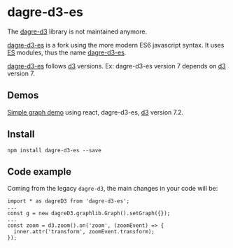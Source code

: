 # dagre-d3-es

The [dagre-d3](https://github.com/dagrejs) library is not maintained anymore.

[dagre-d3-es](https://www.npmjs.com/package/dagre-d3-es) is a fork using the more modern ES6 javascript syntax.
It uses [ES](https://262.ecma-international.org/6.0/) modules, thus the name [dagre-d3-es](https://www.npmjs.com/package/dagre-d3-es).

[dagre-d3-es](https://www.npmjs.com/package/dagre-d3-es) follows [d3](https://www.npmjs.com/package/d3) versions. Ex: dagre-d3-es version 7 depends on [d3](https://www.npmjs.com/package/d3) version 7.

## Demos

[Simple graph demo](https://codesandbox.io/s/dagre-d3-es-tree-9ywg9) using react, dagre-d3-es, [d3](https://www.npmjs.com/package/d3) version 7.2.

## Install

```
npm install dagre-d3-es --save
```

## Code example

Coming from the legacy `dagre-d3`, the main changes in your code will be:

```
import * as dagreD3 from 'dagre-d3-es';
...
const g = new dagreD3.graphlib.Graph().setGraph({});
...
const zoom = d3.zoom().on('zoom', (zoomEvent) => {
  inner.attr('transform', zoomEvent.transform);
});

```
